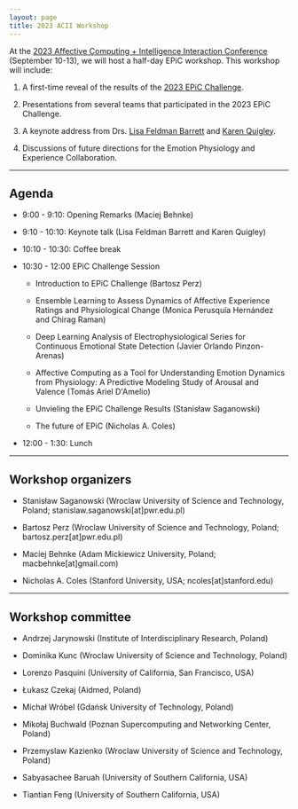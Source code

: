 ```yaml
---
layout: page
title: 2023 ACII Workshop
---
```


At the <a href = "https://acii-conf.net/">2023 Affective Computing + Intelligence Interaction Conference</a> (September 10-13), we will host a half-day EPiC workshop. This workshop will include:

1. A first-time reveal of the results of the <a href = "https://epic-collab.github.io/competition/">2023 EPiC Challenge</a>.

2. Presentations from several teams that participated in the 2023 EPiC Challenge.

3. A keynote address from Drs. <a href = "https://lisafeldmanbarrett.com/">Lisa Feldman Barrett</a> and <a href = "https://cos.northeastern.edu/people/karen-quigley/">Karen Quigley</a>.

4. Discussions of future directions for the Emotion Physiology and Experience Collaboration.


***
## Agenda
* 9:00 - 9:10: Opening Remarks (Maciej Behnke)

* 9:10 - 10:10: Keynote talk (Lisa Feldman Barrett and Karen Quigley)

* 10:10 - 10:30: Coffee break

* 10:30 - 12:00 EPiC Challenge Session
	* Introduction to EPiC Challenge (Bartosz Perz)

	* Ensemble Learning to Assess Dynamics of Affective Experience Ratings and Physiological Change (Monica Perusquía Hernández and Chirag Raman)

	* Deep Learning Analysis of Electrophysiological Series for Continuous Emotional State Detection (Javier Orlando Pinzon-Arenas)

	* Affective Computing as a Tool for Understanding Emotion Dynamics from Physiology: A Predictive Modeling Study of Arousal and Valence (Tomás Ariel D'Amelio)

	* Unvieling the EPiC Challenge Results (Stanisław Saganowski)

	* The future of EPiC (Nicholas A. Coles)

* 12:00 - 1:30: Lunch


***
## Workshop organizers

* Stanisław Saganowski (Wroclaw University of Science and Technology, Poland; stanislaw.saganowski[at]pwr.edu.pl)

* Bartosz Perz (Wroclaw University of Science and Technology, Poland; bartosz.perz[at]pwr.edu.pl)

* Maciej Behnke (Adam Mickiewicz University, Poland; macbehnke[at]gmail.com)

* Nicholas A. Coles (Stanford University, USA; ncoles[at]stanford.edu)


***
## Workshop committee

* Andrzej Jarynowski (Institute of Interdisciplinary Research, Poland)

* Dominika Kunc (Wroclaw University of Science and Technology, Poland)

* Lorenzo Pasquini (University of California, San Francisco, USA)

* Łukasz Czekaj (Aidmed, Poland)

* Michał Wróbel (Gdańsk University of Technology, Poland)

* Mikołaj Buchwald (Poznan Supercomputing and Networking Center, Poland)

* Przemyslaw Kazienko (Wroclaw University of Science and Technology, Poland)

* Sabyasachee Baruah (University of Southern California, USA)

* Tiantian Feng (University of Southern California, USA)
